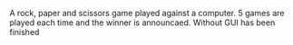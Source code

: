 A rock, paper and scissors game played against a computer.
5 games are played each time and the winner is announcaed. 
Without GUI has been finished
